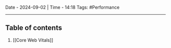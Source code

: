 Date - 2024-09-02  |  Time - 14:18
Tags: #Performance

----

## Table of contents

1. [[Core Web Vitals]]